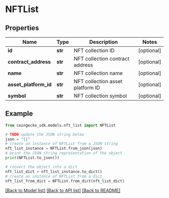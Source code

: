 # NFTList


## Properties

Name | Type | Description | Notes
------------ | ------------- | ------------- | -------------
**id** | **str** | NFT collection ID | [optional] 
**contract_address** | **str** | NFT collection contract address | [optional] 
**name** | **str** | NFT collection name | [optional] 
**asset_platform_id** | **str** | NFT collection asset platform ID | [optional] 
**symbol** | **str** | NFT collection symbol | [optional] 

## Example

```python
from coingecko_sdk.models.nft_list import NFTList

# TODO update the JSON string below
json = "{}"
# create an instance of NFTList from a JSON string
nft_list_instance = NFTList.from_json(json)
# print the JSON string representation of the object
print(NFTList.to_json())

# convert the object into a dict
nft_list_dict = nft_list_instance.to_dict()
# create an instance of NFTList from a dict
nft_list_from_dict = NFTList.from_dict(nft_list_dict)
```
[[Back to Model list]](../README.md#documentation-for-models) [[Back to API list]](../README.md#documentation-for-api-endpoints) [[Back to README]](../README.md)


